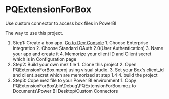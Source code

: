 # PQExtensionForBox
Use custom connector to access box files in PowerBI

The way to use this project.

1. Step1: Create a box app. [Go to Dev Console](https://developer.box.com/)
       1. Choose Enterprise integration
	   2. Choose Standard OAuth 2.0(User Authentication)
	   3. Name your app and create it
	   4. Memorize your client ID and Client secret which is in Configuration page
2. Step2: Build your own mez file
       1. Clone this project
	   2. Open PQExtensionForBox.mproj using visual studio.
	   3. Set your Box's client_id and client_secret which are memorized at step 1.4
	   4. build the project
3. Step3: Cope mez file to your Power BI environment
       1. Copy PQExtensionForBox\bin\Debug\PQExtensionForBox.mez to Documents\Power BI Desktop\Custom Connectors
